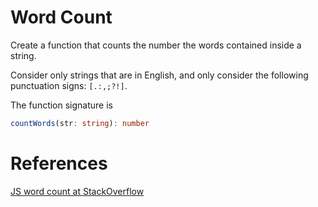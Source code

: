 # Word Count

Create a function that counts the number the words contained inside a string.

Consider only strings that are in English, and only consider the following
punctuation signs: `[.:,;?!]`.

The function signature is

```typescript
countWords(str: string): number
```

# References

[JS word count at StackOverflow][1]

[1]: https://stackoverflow.com/q/18679576/1690799
